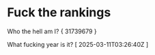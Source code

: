# Fuck the rankings

Who the hell am I?
{ 31739679 }

What fucking year is it?
[ 2025-03-11T03:26:40Z ]
